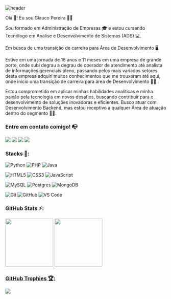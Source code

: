 ![header](https://capsule-render.vercel.app/api?type=soft&height=100&color=212121&text=Glauco%20Pereira&reversal=false&textBg=false&fontColor=fff&fontAlign=50&stroke=e4e4e4&strokeWidth=0&rotate=0&descAlign=0&descAlignY=0&fontAlignY=55)

Olá :wave:! Eu sou Glauco Pereira :person_bald:

Sou formado em Administração de Empresas 🎓 e estou cursando Tecnólogo em Análise e Desenvolvimento de Sistemas (ADS) 💻.

Em busca de uma transição de carreira para Área de Desenvolvimento :desktop_computer:.

Estive em uma jornada de 18 anos e 11 meses em uma empresa de grande porte, onde subi degrau a degrau de operador de atendimento até analista de informações gerenciais pleno, passando pelos mais variados setores desta empresa adquiri muitos conhecimentos que me trouxeram até aqui, onde inicio uma transição de carreira para área de Desenvolvimento :woman_technologist:	.

Estou comprometido em aplicar minhas habilidades analíticas e minha paixão pela tecnologia em novos desafios, buscando contribuir para o desenvolvimento de soluções inovadoras e eficientes. Busco atuar com Desenvolvimento Backend, mas estou receptivo a qualquer Área de atuação dentro do segmento :fist_right::fist_left:.


### Entre em contato comigo! 📭
<div>
  <a href="https://glaucopereira.com" target="_blank"><img src="https://img.shields.io/badge/Portfólio-e4e4e4?style=for-the-badge&logo=educative&logoColor=262626" target="_blank"></a>
  <a href="mailto:eu@glaucopereira.com?subject=Podemos conversar?&body=Olá Glauco," target="_blank"><img src="https://img.shields.io/badge/Mail-00A1F1?style=for-the-badge&logo=mailgun&logoColor=white" target="_blank"></a>
  <a href="https://www.linkedin.com/in/glaucopereira/" target="_blank"><img src="https://img.shields.io/badge/-LinkedIn-%230077B5?style=for-the-badge&logo=linkedin&logoColor=white" target="_blank"></a>
  <a href="https://www.twitch.tv/gpereirajpa" target="_blank"><img src="https://img.shields.io/badge/Twitch-9146FF?style=for-the-badge&logo=twitch&logoColor=white" target="_blank"></a>
</div>

### Stacks 🔧:

![Python](https://img.shields.io/badge/python-%233776AB.svg?style=for-the-badge&logo=python&logoColor=white)
![PHP](https://img.shields.io/badge/php-%23777BB4.svg?style=for-the-badge&logo=php&logoColor=white)
![Java](https://img.shields.io/badge/java-%23ED8B00.svg?style=for-the-badge&logo=openjdk&logoColor=white)

![HTML5](https://img.shields.io/badge/html5-%23E34F26.svg?style=for-the-badge&logo=html5&logoColor=white)
![CSS3](https://img.shields.io/badge/css3-%231572B6.svg?style=for-the-badge&logo=css3&logoColor=white)
![JavaScript](https://img.shields.io/badge/javascript-%23323330.svg?style=for-the-badge&logo=javascript&logoColor=%23F7DF1E)

![MySQL](https://img.shields.io/badge/mysql-%2300f.svg?style=for-the-badge&logo=mysql&logoColor=white)
![Postgres](https://img.shields.io/badge/postgres-%23316192.svg?style=for-the-badge&logo=postgresql&logoColor=white)
![MongoDB](https://img.shields.io/badge/mongodb-%2347A248.svg?style=for-the-badge&logo=mongodb&logoColor=white)

![Git](https://img.shields.io/badge/git-%23F05033.svg?style=for-the-badge&logo=git&logoColor=white)
![GitHub](https://img.shields.io/badge/github-%23121011.svg?style=for-the-badge&logo=github&logoColor=white)
![VS Code](https://img.shields.io/badge/VS%20Code-0078d7.svg?style=for-the-badge&logo=visual-studio-code&logoColor=white)


### GitHub Stats ⚡:

<div>
  <a href="https://github.com/gpereira86">
  <img height="150em" src="https://github-readme-stats.vercel.app/api/top-langs/?username=gpereira86&layout=compact&langs_count=7&theme=dracula"/>
  <img height="150em" src="https://github-readme-stats.vercel.app/api?username=gpereira86&show_icons=true&theme=dracula&include_all_commits=true&count_private=true"/>
</div>

### GitHub Trophies :trophy::

![](https://github-profile-trophy.vercel.app/?username=gpereira86&theme=monokai&no-frame=true&no-bg=false&margin-w=4)
